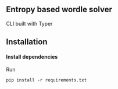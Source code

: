 ## Entropy based wordle solver

CLI built with Typer

## Installation
#### Install dependencies
Run
```
pip install -r requirements.txt
```
